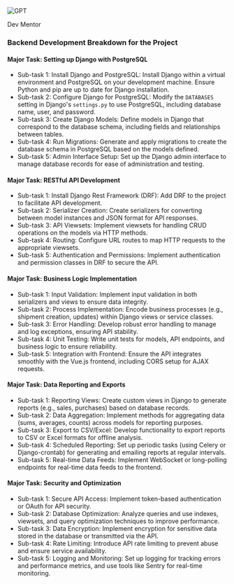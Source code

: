 ![GPT](https://files.oaiusercontent.com/file-ZVg9huG14ovwzZYiwNCDbzzB?se=2124-01-27T06%3A40%3A53Z&sp=r&sv=2021-08-06&sr=b&rscc=max-age%3D1209600%2C%20immutable&rscd=attachment%3B%20filename%3Dcc4cbde8-0ff7-4db8-a442-9e4f793e5755.png&sig=JSkBFTpEQ/ATP86jPYsKov2HLtzS1uiDfrqVwYTemCo%3D)

Dev Mentor

### Backend Development Breakdown for the Project

#### Major Task: Setting up Django with PostgreSQL

-   Sub-task 1: Install Django and PostgreSQL: Install Django within a virtual environment and PostgreSQL on your development machine. Ensure Python and pip are up to date for Django installation.
-   Sub-task 2: Configure Django for PostgreSQL: Modify the `DATABASES` setting in Django's `settings.py` to use PostgreSQL, including database name, user, and password.
-   Sub-task 3: Create Django Models: Define models in Django that correspond to the database schema, including fields and relationships between tables.
-   Sub-task 4: Run Migrations: Generate and apply migrations to create the database schema in PostgreSQL based on the models defined.
-   Sub-task 5: Admin Interface Setup: Set up the Django admin interface to manage database records for ease of administration and testing.

#### Major Task: RESTful API Development

-   Sub-task 1: Install Django Rest Framework (DRF): Add DRF to the project to facilitate API development.
-   Sub-task 2: Serializer Creation: Create serializers for converting between model instances and JSON format for API responses.
-   Sub-task 3: API Viewsets: Implement viewsets for handling CRUD operations on the models via HTTP methods.
-   Sub-task 4: Routing: Configure URL routes to map HTTP requests to the appropriate viewsets.
-   Sub-task 5: Authentication and Permissions: Implement authentication and permission classes in DRF to secure the API.

#### Major Task: Business Logic Implementation

-   Sub-task 1: Input Validation: Implement input validation in both serializers and views to ensure data integrity.
-   Sub-task 2: Process Implementation: Encode business processes (e.g., shipment creation, updates) within Django views or service classes.
-   Sub-task 3: Error Handling: Develop robust error handling to manage and log exceptions, ensuring API stability.
-   Sub-task 4: Unit Testing: Write unit tests for models, API endpoints, and business logic to ensure reliability.
-   Sub-task 5: Integration with Frontend: Ensure the API integrates smoothly with the Vue.js frontend, including CORS setup for AJAX requests.

#### Major Task: Data Reporting and Exports

-   Sub-task 1: Reporting Views: Create custom views in Django to generate reports (e.g., sales, purchases) based on database records.
-   Sub-task 2: Data Aggregation: Implement methods for aggregating data (sums, averages, counts) across models for reporting purposes.
-   Sub-task 3: Export to CSV/Excel: Develop functionality to export reports to CSV or Excel formats for offline analysis.
-   Sub-task 4: Scheduled Reporting: Set up periodic tasks (using Celery or Django-crontab) for generating and emailing reports at regular intervals.
-   Sub-task 5: Real-time Data Feeds: Implement WebSocket or long-polling endpoints for real-time data feeds to the frontend.

#### Major Task: Security and Optimization

-   Sub-task 1: Secure API Access: Implement token-based authentication or OAuth for API security.
-   Sub-task 2: Database Optimization: Analyze queries and use indexes, viewsets, and query optimization techniques to improve performance.
-   Sub-task 3: Data Encryption: Implement encryption for sensitive data stored in the database or transmitted via the API.
-   Sub-task 4: Rate Limiting: Introduce API rate limiting to prevent abuse and ensure service availability.
-   Sub-task 5: Logging and Monitoring: Set up logging for tracking errors and performance metrics, and use tools like Sentry for real-time monitoring.
